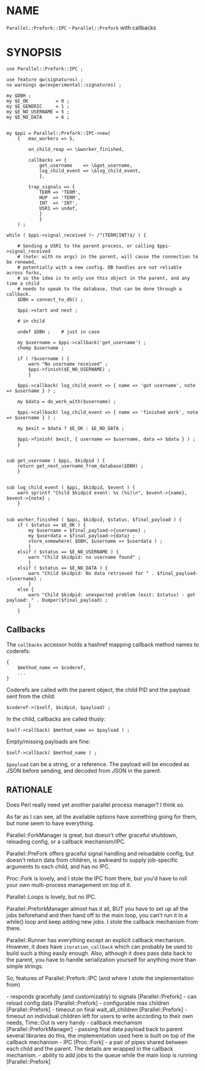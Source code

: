 # NAME

`Parallel::Prefork::IPC` - `Parallel::Prefork` with callbacks

# SYNOPSIS

    use Parallel::Prefork::IPC ;

    use feature qw(signatures) ;
    no warnings qw(experimental::signatures) ;

    my $DBH ;
    my $E_OK          = 0 ;
    my $E_GENERIC     = 1 ;
    my $E_NO_USERNAME = 5 ;
    my $E_NO_DATA     = 6 ;


    my $ppi = Parallel::Prefork::IPC->new(
        {   max_workers => 5,

            on_child_reap => \&worker_finished,

            callbacks => {
                get_username    => \&get_username,
                log_child_event => \&log_child_event,
                },

            trap_signals => {
                TERM => 'TERM',
                HUP  => 'TERM',
                INT  => 'INT',
                USR1 => undef,
                }
                }
        ) ;

    while ( $ppi->signal_received !~ /^(TERM|INT)$/ ) {

        # Sending a USR1 to the parent process, or calling $ppi->signal_received
        # (note: with no args) in the parent, will cause the connection to be renewed,
        # potentially with a new config. DB handles are not reliable across forks,
        # so the idea is to only use this object in the parent, and any time a child
        # needs to speak to the database, that can be done through a callback.
        $DBH = connect_to_db() ;

        $ppi->start and next ;

        # in child

        undef $DBH ;    # just in case

        my $username = $ppi->callback('get_username') ;
        chomp $username ;

        if ( !$username ) {
            warn "No username received" ;
            $ppi->finish($E_NO_USERNAME) ;
            }

        $ppi->callback( log_child_event => { name => 'got username', note => $username } ) ;

        my $data = do_work_with($username) ;

        $ppi->callback( log_child_event => { name => 'finished work', note => $username } ) ;

        my $exit = $data ? $E_OK : $E_NO_DATA ;

        $ppi->finish( $exit, { username => $username, data => $data } ) ;
        }


    sub get_username ( $ppi, $kidpid ) {
        return get_next_username_from_database($DBH) ;
        }


    sub log_child_event ( $ppi, $kidpid, $event ) {
        warn sprintf "Child $kidpid event: %s (%s)\n", $event->{name}, $event->{note} ;
        }


    sub worker_finished ( $ppi, $kidpid, $status, $final_payload ) {
        if ( $status == $E_OK ) {
            my $username = $final_payload->{username} ;
            my $userdata = $final_payload->{data} ;
            store_somewhere( $DBH, $username => $userdata ) ;
            }
        elsif ( $status == $E_NO_USERNAME ) {
            warn "Child $kidpid: no username found" ;
            }
        elsif ( $status == $E_NO_DATA ) {
            warn "Child $kidpid: No data retrieved for " . $final_payload->{username} ;
            }
        else {
            warn "Child $kidpid: unexpected problem (exit: $status) - got payload: " . Dumper($final_payload) ;
            }
        }

## Callbacks

The `callbacks` accessor holds a hashref mapping callback method names to coderefs:

    {
        $method_name => $coderef,
        ...
    }

Coderefs are called with the parent object, the child PID and the payload sent from the child:

    $coderef->($self, $kidpid, $payload) ;

In the child, callbacks are called thusly:

    $self->callback( $method_name => $payload ) ;

Empty/missing payloads are fine:

    $self->callback( $method_name ) ;

`$payload` can be a string, or a reference. The payload will be encoded as JSON
before sending, and decoded from JSON in the parent.

## RATIONALE

Does Perl really need yet another parallel process manager? I think so.

As far as I can see, all the available options have something going for them, but
none seem to have everything.

Parallel::ForkManager is great, but doesn't offer graceful shutdown, reloading
config, or a callback mechanism/IPC.

Parallel::PreFork offers graceful signal handling and reloadable config, but doesn't
return data from children, is awkward to supply job-specific arguments to each child,
and has no IPC.

Proc::Fork is lovely, and I stole the IPC from there, but you'd have to roll your own
multi-process management on top of it.

Parallel::Loops is lovely, but no IPC.

Parallel::PreforkManager almost has it all, BUT you have to set up all the jobs
beforehand and then hand off to the main loop, you can't run it in a while()
loop and keep adding new jobs. I stole the callback mechanism from there.

Parallel::Runner has everything except an explicit callback mechanism. However, it
does have `iteration_callback` which can probably be used to build such a thing
easily enough. Also, although it does pass data back to the parent, you have to
handle serialization yourself for anything more than simple strings.

So, features of Parallel::Prefork::IPC (and where I stole the implementation from)

\- responds gracefully (and customizably) to signals                 \[Parallel::Prefork\]
\- can reload config data                                            \[Parallel::Prefork\]
\- configurable max children                                         \[Parallel::Prefork\]
\- timeout on final wait\_all\_children                                \[Parallel::Prefork\]
\- timeout on individual children                                    left for users to write according to their own needs, Time::Out is very handy
\- callback mechanism                                                \[Parallel::PreforkManager\]
\- passing final data payload back to parent                         several libraries do this, the implementation used here is built on top of the callback mechanism
\- IPC                                                               \[Proc::Fork\] - a pair of pipes shared between each child and the parent. The details
                                                                        are wrapped in the callback mechanism.
\- ability to add jobs to the queue while the main loop is running   \[Parallel::Prefork\]
